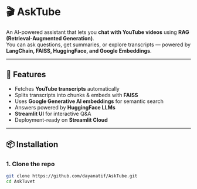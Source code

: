 # 🎬 AskTube

An AI-powered assistant that lets you **chat with YouTube videos** using **RAG (Retrieval-Augmented Generation)**.  
You can ask questions, get summaries, or explore transcripts — powered by **LangChain, FAISS, HuggingFace, and Google Embeddings**.

---

## 🚀 Features
- Fetches **YouTube transcripts** automatically  
- Splits transcripts into chunks & embeds with **FAISS**  
- Uses **Google Generative AI embeddings** for semantic search  
- Answers powered by **HuggingFace LLMs**  
- **Streamlit UI** for interactive Q&A  
- Deployment-ready on **Streamlit Cloud**  

---

## 📦 Installation

### 1. Clone the repo
```bash
git clone https://github.com/dayanatif/AskTube.git
cd AskTuvet
